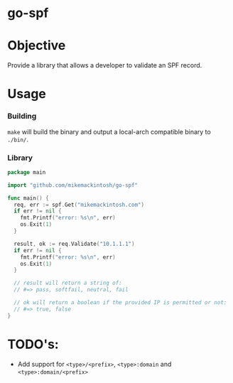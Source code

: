 go-spf
======

# Objective
Provide a library that allows a developer to validate an SPF record.

# Usage
### Building
`make` will build the binary and output a local-arch compatible binary to `./bin/`.

### Library

```go
package main

import "github.com/mikemackintosh/go-spf"

func main() {
  req, err := spf.Get("mikemackintosh.com")
  if err != nil {
    fmt.Printf("error: %s\n", err)
    os.Exit(1)
  }

  result, ok := req.Validate("10.1.1.1")
  if err != nil {
    fmt.Printf("error: %s\n", err)
    os.Exit(1)
  }

  // result will return a string of:
  // #=> pass, softfail, neutral, fail

  // ok will return a boolean if the provided IP is permitted or not:
  // #=> true, false
}
```

# TODO's:
- Add support for `<type>/<prefix>`, `<type>:domain` and `<type>:domain/<prefix>`
